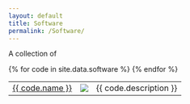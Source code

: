 ```yaml
---
layout: default
title: Software
permalink: /Software/
---
```


A collection of 
 
<table class="alternate">
	{% for code in site.data.software %}
		<tr>
            <td> <a href="{{ code.name }}" > {{ code.name }} </a> </td>
            <td> <img src="{{ code.image }}"> </td>
            <td> {{ code.description }} </td>
        </tr>
	{% endfor %}

</table>
<br/><br/><br/>